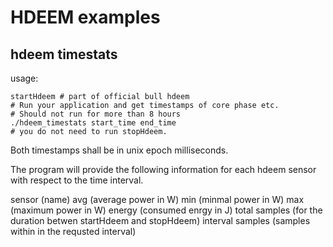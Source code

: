 # HDEEM examples

## hdeem timestats

usage:

    startHdeem # part of official bull hdeem
    # Run your application and get timestamps of core phase etc.
    # Should not run for more than 8 hours
    ./hdeem_timestats start_time end_time
    # you do not need to run stopHdeem.

Both timestamps shall be in unix epoch milliseconds.

The program will provide the following information for each hdeem sensor with respect to the time interval.

sensor (name)
avg (average power in W)
min (minmal power in W)
max (maximum power in W)
energy (consumed enrgy in J)
total samples (for the duration betwen startHdeem and stopHdeem)
interval samples (samples within in the requsted interval)